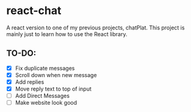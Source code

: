 # react-chat

A react version to one of my previous projects, chatPlat. This project is mainly just to learn how to use the React library.

## TO-DO:
- [x] Fix duplicate messages
- [x] Scroll down when new message
- [x] Add replies
- [x] Move reply text to top of input
- [ ] Add Direct Messages
- [ ] Make website look good